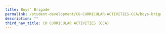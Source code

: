 ```yaml
---
title: Boys’ Brigade
permalink: /student-development/CO-CURRICULAR-ACTIVITIES-CCA/boys-brigade/
description: ""
third_nav_title: CO CURRICULAR ACTIVITIES (CCA)
---
```

